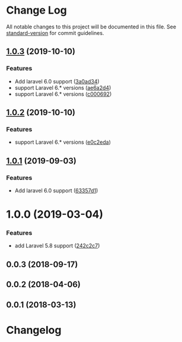 # Change Log

All notable changes to this project will be documented in this file. See [standard-version](https://github.com/conventional-changelog/standard-version) for commit guidelines.

<a name="1.0.3"></a>
## [1.0.3](https://github.com/tequilarapido/diskstore/compare/v1.0.0...v1.0.3) (2019-10-10)


### Features

* Add laravel 6.0 support ([3a0ad34](https://github.com/tequilarapido/diskstore/commit/3a0ad34))
* support Laravel 6.* versions ([ae6a2d4](https://github.com/tequilarapido/diskstore/commit/ae6a2d4))
* support Laravel 6.* versions ([c000692](https://github.com/tequilarapido/diskstore/commit/c000692))



<a name="1.0.2"></a>
## [1.0.2](https://github.com/tequilarapido/diskstore/compare/v1.0.1...v1.0.2) (2019-10-10)


### Features

* support Laravel 6.* versions ([e0c2eda](https://github.com/tequilarapido/diskstore/commit/e0c2eda))



<a name="1.0.1"></a>
## [1.0.1](https://github.com/tequilarapido/diskstore/compare/v1.0.0...v1.0.1) (2019-09-03)


### Features

* Add laravel 6.0 support ([63357d1](https://github.com/tequilarapido/diskstore/commit/63357d1))



<a name="1.0.0"></a>
# 1.0.0 (2019-03-04)


### Features

* add Laravel 5.8 support ([242c2c7](https://github.com/tequilarapido/diskstore/commit/242c2c7))



<a name="0.0.3"></a>
## 0.0.3 (2018-09-17)



<a name="0.0.2"></a>
## 0.0.2 (2018-04-06)



<a name="0.0.1"></a>
## 0.0.1 (2018-03-13)



# Changelog
